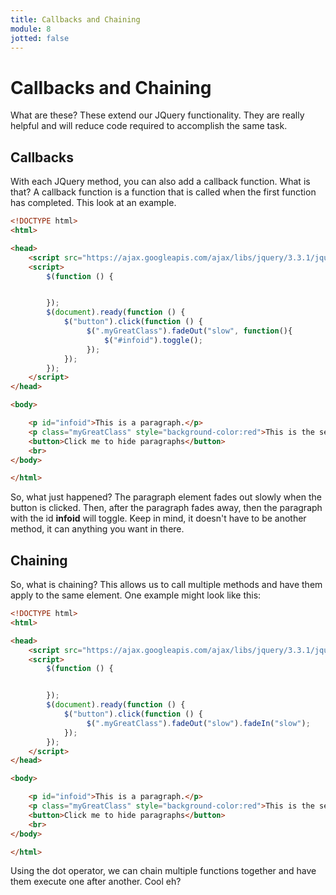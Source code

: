 ```yaml
---
title: Callbacks and Chaining
module: 8
jotted: false
---
```



# Callbacks and Chaining

What are these?  These extend our JQuery functionality.  They are really helpful and will reduce code required to accomplish the same task.

## Callbacks

With each JQuery method, you can also add a callback function.  What is that?  A callback 
function is a function that is  called when the first function has completed.  This look at an example.

```html
<!DOCTYPE html>
<html>

<head>
    <script src="https://ajax.googleapis.com/ajax/libs/jquery/3.3.1/jquery.min.js"></script>
    <script>
        $(function () {


        });
        $(document).ready(function () {
            $("button").click(function () {
                 $(".myGreatClass").fadeOut("slow", function(){
                     $("#infoid").toggle();
                 });
            });
        });
    </script>
</head>

<body>

    <p id="infoid">This is a paragraph.</p>
    <p class="myGreatClass" style="background-color:red">This is the second paragraph.</p>
    <button>Click me to hide paragraphs</button>
    <br>
</body>

</html>
```

So, what just happened?  The paragraph element fades out slowly when the button is clicked.  Then, after the paragraph fades away, then the paragraph with the id **infoid** will toggle.  Keep in mind, it doesn't have to be another method, it can anything you want in there.

## Chaining

So, what is chaining?  This allows us to call multiple methods and have them apply to the same element.  One example might look like this:

```html
<!DOCTYPE html>
<html>

<head>
    <script src="https://ajax.googleapis.com/ajax/libs/jquery/3.3.1/jquery.min.js"></script>
    <script>
        $(function () {


        });
        $(document).ready(function () {
            $("button").click(function () {
                 $(".myGreatClass").fadeOut("slow").fadeIn("slow");
            });
        });
    </script>
</head>

<body>

    <p id="infoid">This is a paragraph.</p>
    <p class="myGreatClass" style="background-color:red">This is the second paragraph.</p>
    <button>Click me to hide paragraphs</button>
    <br>
</body>

</html>
```

Using the dot operator, we can chain multiple functions together and have them execute one after another.  Cool eh?